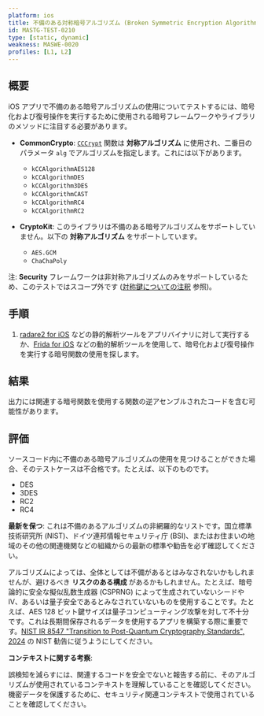 ```yaml
---
platform: ios
title: 不備のある対称暗号アルゴリズム (Broken Symmetric Encryption Algorithms)
id: MASTG-TEST-0210
type: [static, dynamic]
weakness: MASWE-0020
profiles: [L1, L2]
---
```


## 概要

iOS アプリで不備のある暗号アルゴリズムの使用についてテストするには、暗号化および復号操作を実行するために使用される暗号フレームワークやライブラリのメソッドに注目する必要があります。

- **CommonCrypto**: [`CCCrypt`](https://developer.apple.com/library/archive/documentation/System/Conceptual/ManPages_iPhoneOS/man3/CCCrypt.3cc.html) 関数は **対称アルゴリズム** に使用され、二番目のパラメータ `alg` でアルゴリズムを指定します。これには以下があります。
    - `kCCAlgorithmAES128`
    - `kCCAlgorithmDES`
    - `kCCAlgorithm3DES`
    - `kCCAlgorithmCAST`
    - `kCCAlgorithmRC4`
    - `kCCAlgorithmRC2`

- **CryptoKit**: このライブラリは不備のある暗号アルゴリズムをサポートしていません。以下の **対称アルゴリズム** をサポートしています。
    - `AES.GCM`
    - `ChaChaPoly`

注: **Security** フレームワークは非対称アルゴリズムのみをサポートしているため、このテストではスコープ外です ([対称鍵についての注釈](https://developer.apple.com/documentation/security/certificate_key_and_trust_services/keys/generating_new_cryptographic_keys#2863931) 参照)。

## 手順

1. [radare2 for iOS](../../../tools/ios/MASTG-TOOL-0073.md) などの静的解析ツールをアプリバイナリに対して実行するか、[Frida for iOS](../../../tools/ios/MASTG-TOOL-0039.md) などの動的解析ツールを使用して、暗号化および復号操作を実行する暗号関数の使用を探します。

## 結果

出力には関連する暗号関数を使用する関数の逆アセンブルされたコードを含む可能性があります。

## 評価

ソースコード内に不備のある暗号アルゴリズムの使用を見つけることができた場合、そのテストケースは不合格です。たとえば、以下のものです。

- DES
- 3DES
- RC2
- RC4

**最新を保つ**: これは不備のあるアルゴリズムの非網羅的なリストです。国立標準技術研究所 (NIST)、ドイツ連邦情報セキュリティ庁 (BSI)、またはお住まいの地域のその他の関連機関などの組織からの最新の標準や勧告を必ず確認してください。

アルゴリズムによっては、全体としては不備があるとはみなされないかもしれませんが、避けるべき **リスクのある構成** があるかもしれません。たとえば、暗号論的に安全な擬似乱数生成器 (CSPRNG) によって生成されていないシードや IV、あるいは量子安全であるとみなされていないものを使用することです。たとえば、AES 128 ビット鍵サイズは量子コンピューティング攻撃を対して不十分です。これは長期間保存されるデータを使用するアプリを構築する際に重要です。[NIST IR 8547 "Transition to Post-Quantum Cryptography Standards", 2024](https://csrc.nist.gov/pubs/ir/8547/ipd) の NIST 勧告に従うようにしてください。

**コンテキストに関する考察**:

誤検知を減らすには、関連するコードを安全でないと報告する前に、そのアルゴリズムが使用されているコンテキストを理解していることを確認してください。機密データを保護するために、セキュリティ関連コンテキストで使用されていることを確認してください。
